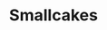 ---
template: Post
title: Smallcakes
tags: Cupcakes, Ice Cream
category: Local
phone: 901-221-7559
website: https://www.smallcakescupcakery.com/
services: curbside
---